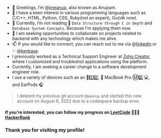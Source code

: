 - 👋 Greetings, I’m @[imeanup](https://github.com/imeanup), also known as Anupam.
- 👀 I have a keen interest in various programming languages such as C/C++, HTML, Python, CSS, Ruby(not an expert), Go(idk now).
- 🌱 Currently, I’m not reading 📖 `Data Structure through C in Depth` and `Database System Concepts`. Because I'm applying them now.
- 💞️ I am seeking opportunities to collaborate on projects related to backend with any technology which makes me alive. 
- 📫 If you would like to connect, you can reach out to me via @[linkedin](https://www.linkedin.com/in/anupam-6a2529247/) or :sparkles: @[keybase](https://keybase.io/imeanup). 
- I previously worked as a Technical Support Engineer at [Zoho Creator](https://help.zoho.com/portal/en/community/user/4002441383850), where I customized and troubleshot applications using the platform. 
- Currently, I am seeking a career change to a software development engineer role. 
- I use a variety of devices such as an :iphone:1️⃣2️⃣,  MacBook Pro Ⓜ️2️⃣ 💻, and EarPods 🎧


> I deleted my previous git account `@meanup` and started this new account on August 6, 2022 due to a codespace backup error.

#### If you're interested, you can follow my progress on [LeetCode](https://leetcode.com/meanup/) 🧑🏾‍💻 [HackerRank](https://www.hackerrank.com/meanup)

### Thank you for visiting my profile!
<!---
imeanup/imeanup is a ✨ special ✨ repository because its `README.md` (this file) appears on your GitHub profile.
You can click the Preview link to take a look at your changes.
--->
